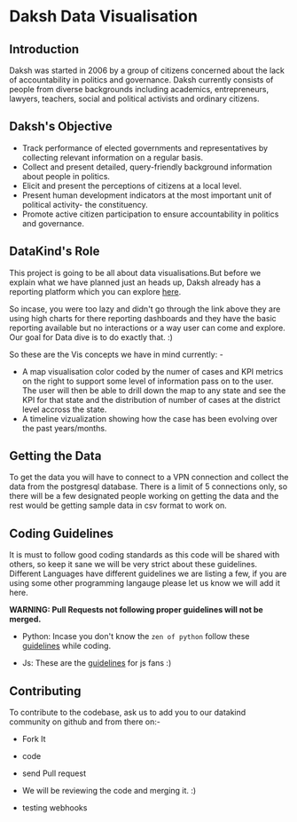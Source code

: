 # Daksh Data Visualisation

## Introduction
Daksh was started in 2006 by a group of citizens concerned about the lack of accountability in politics and governance. Daksh currently consists of people from diverse backgrounds including academics, entrepreneurs, lawyers, teachers, social and political activists and ordinary citizens.

## Daksh's Objective
- Track performance of elected governments and representatives by collecting relevant information on a regular basis.
- Collect and present detailed, query-friendly background information about people in politics.
- Elicit and present the perceptions of citizens at a local level.
- Present human development indicators at the most important unit of political activity- the constituency.
- Promote active citizen participation to ensure accountability in politics and governance.

## DataKind's Role
This project is going to be all about data visualisations.But before we explain what we have planned just an heads up, Daksh already has a reporting platform which you can explore [here](http://zynata.com/base/src/index.html#/access/signin?portal=dakshlegal.in).

So incase, you were too lazy and didn't go through the link above they are using high charts for there reporting dashboards
and they have the basic reporting available but no interactions or a way user can come and explore.
Our goal for Data dive is to do exactly that. :)

So these are the Vis concepts we have in mind currently: - 
- A map visualisation color coded by the numer of cases and KPI metrics  on the right to support some level of information
  pass on to the user. The user will then be able to drill down the map to any state and see the KPI for that state and the
  distribution of number of cases at the district level accross the state.
- A timeline vizualization showing how the case has been evolving over the past years/months.

## Getting the Data
To get the data you will have to connect to a VPN connection and collect the data from the postgresql database. There is a limit of 5 connections only, so there will be a few designated people working on getting the data and the rest would be
getting sample data in csv format to work on.

## Coding Guidelines
It is must to follow good coding standards as this code will be shared with others, so keep it sane we will be very strict
about these guidelines. Different Languages have different guidelines we are listing a few, if you are using some other 
programming langauge please let us know we will add it here. 

**WARNING: Pull Requests not following proper guidelines will not be merged.**

- Python: Incase you don't know the `zen of python` follow these [guidelines](https://github.com/raspberrypilearning/python-style-guide) while coding.

- Js: These are the [guidelines](https://github.com/brunge/js-coding-guidelines) for js fans :)

## Contributing
To contribute to the codebase, ask us to add you to our datakind community on github and from there on:-
- Fork It
- code
- send Pull request
- We will be reviewing the code and merging it. :)

- testing webhooks
